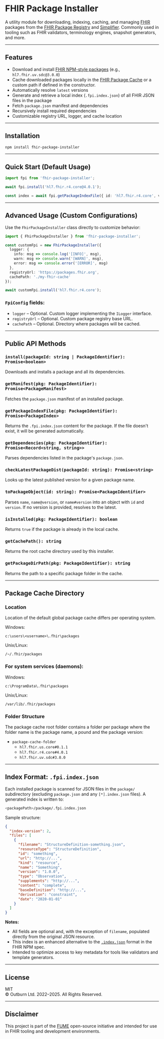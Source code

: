 # FHIR Package Installer

A utility module for downloading, indexing, caching, and managing [FHIR](https://hl7.org/fhir/) packages from the [FHIR Package Registry](https://packages.fhir.org) and [Simplifier](https://simplifier.net/). Commonly used in tooling such as FHIR validators, terminology engines, snapshot generators, and more.

---

## Features

- Download and install [FHIR NPM-style packages](https://hl7.org/fhir/packages.html) (e.g., `hl7.fhir.uv.sdc@3.0.0`)
- Cache downloaded packages locally in the [FHIR Package Cache](https://confluence.hl7.org/spaces/FHIR/pages/66928417/FHIR+Package+Cache) or a custom path if defined in the constructor.
- Automatically resolve `latest` versions
- Generate and retrieve a local index (`.fpi.index.json`) of all FHIR JSON files in the package
- Fetch `package.json` manifest and dependencies
- Recursively install required dependencies
- Customizable registry URL, logger, and cache location

---

## Installation

```bash
npm install fhir-package-installer
```

---

## Quick Start (Default Usage)

```ts
import fpi from 'fhir-package-installer';

await fpi.install('hl7.fhir.r4.core@4.0.1');

const index = await fpi.getPackageIndexFile({ id: 'hl7.fhir.r4.core', version: '4.0.1' });
```

---

## Advanced Usage (Custom Configurations)

Use the `FhirPackageInstaller` class directly to customize behavior:

```ts
import { FhirPackageInstaller } from 'fhir-package-installer';

const customFpi = new FhirPackageInstaller({
  logger: {
    info: msg => console.log('[INFO]', msg),
    warn: msg => console.warn('[WARN]', msg),
    error: msg => console.error('[ERROR]', msg)
  },
  registryUrl: 'https://packages.fhir.org',
  cachePath: './my-fhir-cache'
});

await customFpi.install('hl7.fhir.r4.core');
```

### `FpiConfig` fields:
- `logger` – Optional. Custom logger implementing the `ILogger` interface.
- `registryUrl` – Optional. Custom package registry base URL.
- `cachePath` – Optional. Directory where packages will be cached.

---

## Public API Methods

### `install(packageId: string | PackageIdentifier): Promise<boolean>`
Downloads and installs a package and all its dependencies.

### `getManifest(pkg: PackageIdentifier): Promise<PackageManifest>`
Fetches the `package.json` manifest of an installed package.

### `getPackageIndexFile(pkg: PackageIdentifier): Promise<PackageIndex>`
Returns the `.fpi.index.json` content for the package.
If the file doesn't exist, it will be generated automatically.

### `getDependencies(pkg: PackageIdentifier): Promise<Record<string, string>>`
Parses dependencies listed in the package's `package.json`.

### `checkLatestPackageDist(packageId: string): Promise<string>`
Looks up the latest published version for a given package name.

### `toPackageObject(id: string): Promise<PackageIdentifier>`
Parses `name`, `name@version`, or `name#version` into an object with `id` and `version`. If no version is provided, resolves to the latest.

### `isInstalled(pkg: PackageIdentifier): boolean`
Returns `true` if the package is already in the local cache.

### `getCachePath(): string`
Returns the root cache directory used by this installer.

### `getPackageDirPath(pkg: PackageIdentifier): string`
Returns the path to a specific package folder in the cache.

---

## Package Cache Directory

### Location

Location of the default global package cache differs per operating system.

Windows: 
```
c:\users\<username>\.fhir\packages
```

Unix/Linux: 
```
/~/.fhir/packages
```

### For system services (daemons):

Windows: 
```
c:\ProgramData\.fhir\packages
```
Unix/Linux: 
```
/var/lib/.fhir/packages
```  

### Folder Structure
The package cache root folder contains a folder per package where the folder name is the package name, a pound and the package version:

- `package-cache-folder`
  - `hl7.fhir.us.core#0.1.1`
  - `hl7.fhir.r4.core#4.0.1`
  - `hl7.fhir.uv.sdc#3.0.0`

---

## Index Format: `.fpi.index.json`

Each installed package is scanned for JSON files in the `package/` subdirectory (excluding `package.json` and any `[*].index.json` files). A generated index is written to:
```bash
<packagePath>/package/.fpi.index.json
```

Sample structure:
```json
{
  "index-version": 2,
  "files": [
    {
      "filename": "StructureDefinition-something.json",
      "resourceType": "StructureDefinition",
      "id": "something",
      "url": "http://...",
      "kind": "resource",
      "name": "Something",
      "version": "1.0.0",
      "type": "Observation",
      "supplements": "http://...",
      "content": "complete",
      "baseDefinition": "http://...",
      "derivation": "constraint",
      "date": "2020-01-01"
    }
  ]
}
```

**Notes:**
- All fields are optional and, with the exception of `filename`, populated directly from the original JSON resource.
- This index is an enhanced alternative to the [`.index.json`](https://hl7.org/fhir/packages.html#2.1.10.4) format in the FHIR NPM spec.
- Intended to optimize access to key metadata for tools like validators and template generators.

---

## License
MIT  
© Outburn Ltd. 2022–2025. All Rights Reserved.

---

## Disclaimer
This project is part of the [FUME](https://github.com/Outburn-IL/fume-community) open-source initiative and intended for use in FHIR tooling and development environments.


